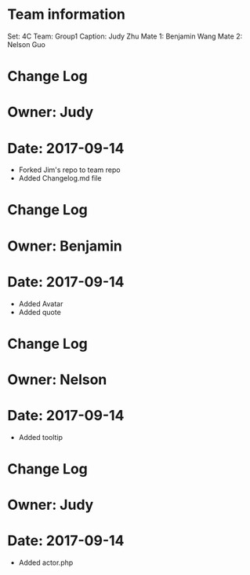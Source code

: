 # Team information

Set: 4C
Team: Group1
Caption: Judy Zhu
Mate 1: Benjamin Wang
Mate 2: Nelson Guo



# Change Log
# Owner: Judy
# Date: 2017-09-14
 - Forked Jim's repo to team repo
 - Added Changelog.md file

# Change Log 
# Owner: Benjamin
# Date: 2017-09-14
 - Added Avatar
 - Added quote

# Change Log
# Owner: Nelson
# Date: 2017-09-14
 - Added tooltip
 
# Change Log
# Owner: Judy
# Date: 2017-09-14
 - Added actor.php